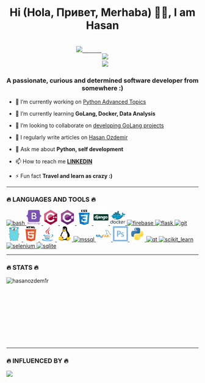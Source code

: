 
<h1 align="center">Hi (Hola, Привет, Merhaba)  🧑‍💻, I am Hasan</h1>
<h5 align="center">
  <code>
    <a href="https://www.linkedin.com/in/hasanozdem1r/" target="_blank"  title="LinkedIn Profile"><img width="48" src="https://cdn-icons-png.flaticon.com/512/174/174857.png">       </a>              
  </code>
  <code><a href="https://www.hackerrank.com/hasanozdemir" target="_blank"  title="HackerRank Profile"><img width="48" src="https://cdn.worldvectorlogo.com/logos/hackerrank.svg"></a>
  </code>
  <code><a href="https://ozdemirhasan.medium.com/" target="_blank" title="Stack Overflow Profile"><img width="48" src="https://uploads-ssl.webflow.com/60be570d0c4208089abf9e6d/60dde573ac96f04367fb98bd_medium_icon.png"></a></code>
</h5>

<h3 align="center">A passionate, curious and determined software developer from somewhere :)</h3>

- 🔭 I’m currently working on [Python Advanced Topics](https://github.com/hasanozdem1r/python_advanced_topics)

- 🌱 I’m currently learning **GoLang, Docker, Data Analysis**

- 👯 I’m looking to collaborate on [developing GoLang projects](https://github.com/hasanozdem1r/learning_go)

- 📝 I regularly write articles on [Hasan Ozdemir](https://ozdemirhasan.medium.com/)

- 💬 Ask me about **Python, self development**

- 📫 How to reach me **[LINKEDIN](https://linkedin.com/in/hasanozdem1r)**

- ⚡ Fun fact **Travel and learn as crazy :)**


<hr>

<h3 align="left">🔥 LANGUAGES AND TOOLS 🔥</h3>
<p align="left"> <a href="https://www.gnu.org/software/bash/" target="_blank" rel="noreferrer"> <img src="https://www.vectorlogo.zone/logos/gnu_bash/gnu_bash-icon.svg" alt="bash" width="40" height="40"/> </a> <a href="https://getbootstrap.com" target="_blank" rel="noreferrer"> <img src="https://raw.githubusercontent.com/devicons/devicon/master/icons/bootstrap/bootstrap-plain-wordmark.svg" alt="bootstrap" width="40" height="40"/> </a> <a href="https://www.w3schools.com/cpp/" target="_blank" rel="noreferrer"> <img src="https://raw.githubusercontent.com/devicons/devicon/master/icons/cplusplus/cplusplus-original.svg" alt="cplusplus" width="40" height="40"/> </a> <a href="https://www.w3schools.com/cs/" target="_blank" rel="noreferrer"> <img src="https://raw.githubusercontent.com/devicons/devicon/master/icons/csharp/csharp-original.svg" alt="csharp" width="40" height="40"/> </a> <a href="https://www.w3schools.com/css/" target="_blank" rel="noreferrer"> <img src="https://raw.githubusercontent.com/devicons/devicon/master/icons/css3/css3-original-wordmark.svg" alt="css3" width="40" height="40"/> </a> <a href="https://www.djangoproject.com/" target="_blank" rel="noreferrer"> <img src="https://raw.githubusercontent.com/devicons/devicon/master/icons/django/django-original.svg" alt="django" width="40" height="40"/> </a> <a href="https://www.docker.com/" target="_blank" rel="noreferrer"> <img src="https://raw.githubusercontent.com/devicons/devicon/master/icons/docker/docker-original-wordmark.svg" alt="docker" width="40" height="40"/> </a> <a href="https://firebase.google.com/" target="_blank" rel="noreferrer"> <img src="https://www.vectorlogo.zone/logos/firebase/firebase-icon.svg" alt="firebase" width="40" height="40"/> </a> <a href="https://flask.palletsprojects.com/" target="_blank" rel="noreferrer"> <img src="https://www.vectorlogo.zone/logos/pocoo_flask/pocoo_flask-icon.svg" alt="flask" width="40" height="40"/> </a> <a href="https://git-scm.com/" target="_blank" rel="noreferrer"> <img src="https://www.vectorlogo.zone/logos/git-scm/git-scm-icon.svg" alt="git" width="40" height="40"/> </a> <a href="https://golang.org" target="_blank" rel="noreferrer"> <img src="https://raw.githubusercontent.com/devicons/devicon/master/icons/go/go-original.svg" alt="go" width="40" height="40"/> </a> <a href="https://www.w3.org/html/" target="_blank" rel="noreferrer"> <img src="https://raw.githubusercontent.com/devicons/devicon/master/icons/html5/html5-original-wordmark.svg" alt="html5" width="40" height="40"/> </a> <a href="https://www.java.com" target="_blank" rel="noreferrer"> <img src="https://raw.githubusercontent.com/devicons/devicon/master/icons/java/java-original.svg" alt="java" width="40" height="40"/> </a> <a href="https://www.linux.org/" target="_blank" rel="noreferrer"> <img src="https://raw.githubusercontent.com/devicons/devicon/master/icons/linux/linux-original.svg" alt="linux" width="40" height="40"/> </a> <a href="https://www.microsoft.com/en-us/sql-server" target="_blank" rel="noreferrer"> <img src="https://www.svgrepo.com/show/303229/microsoft-sql-server-logo.svg" alt="mssql" width="40" height="40"/> </a> <a href="https://www.mysql.com/" target="_blank" rel="noreferrer"> <img src="https://raw.githubusercontent.com/devicons/devicon/master/icons/mysql/mysql-original-wordmark.svg" alt="mysql" width="40" height="40"/> </a> <a href="https://www.photoshop.com/en" target="_blank" rel="noreferrer"> <img src="https://raw.githubusercontent.com/devicons/devicon/master/icons/photoshop/photoshop-line.svg" alt="photoshop" width="40" height="40"/> </a> <a href="https://www.python.org" target="_blank" rel="noreferrer"> <img src="https://raw.githubusercontent.com/devicons/devicon/master/icons/python/python-original.svg" alt="python" width="40" height="40"/> </a> <a href="https://www.qt.io/" target="_blank" rel="noreferrer"> <img src="https://upload.wikimedia.org/wikipedia/commons/0/0b/Qt_logo_2016.svg" alt="qt" width="40" height="40"/> </a> <a href="https://scikit-learn.org/" target="_blank" rel="noreferrer"> <img src="https://upload.wikimedia.org/wikipedia/commons/0/05/Scikit_learn_logo_small.svg" alt="scikit_learn" width="40" height="40"/> </a> <a href="https://www.selenium.dev" target="_blank" rel="noreferrer"> <img src="https://raw.githubusercontent.com/detain/svg-logos/780f25886640cef088af994181646db2f6b1a3f8/svg/selenium-logo.svg" alt="selenium" width="40" height="40"/> </a> <a href="https://www.sqlite.org/" target="_blank" rel="noreferrer"> <img src="https://www.vectorlogo.zone/logos/sqlite/sqlite-icon.svg" alt="sqlite" width="40" height="40"/> </a> </p>

<hr>
<h3 align="left"> 🔥 STATS 🔥 </h3>
<p><img align="left" src="https://github-readme-stats.vercel.app/api/top-langs?username=hasanozdem1r&show_icons=true&locale=en&layout=compact&theme=radical&langs_count=10" alt="hasanozdem1r" /></p>

<br><br><br><br><br><br><br><br><br><br>
<hr>
<h3 align="left"> 🔥 INFLUENCED BY 🔥 </h3>
<p><img src="https://upload.wikimedia.org/wikipedia/commons/thumb/4/46/Signature_of_Mustafa_Kemal_Atat%C3%BCrk.svg/1280px-Signature_of_Mustafa_Kemal_Atat%C3%BCrk.svg.png"></p>
<br>

